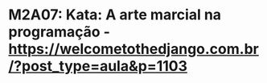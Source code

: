 # M2A07: Kata: A arte marcial na programação - https://welcometothedjango.com.br/?post_type=aula&p=1103

<!-- 
TODO: Refazer fizzbuzz.py no markdown, passo a passo
 -->
